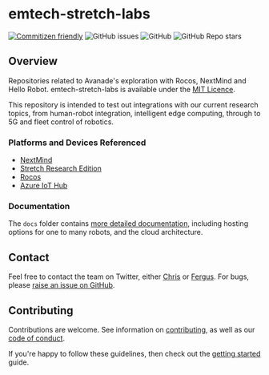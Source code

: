 # emtech-stretch-labs
[![Commitizen friendly](https://img.shields.io/badge/commitizen-friendly-brightgreen.svg)](http://commitizen.github.io/cz-cli/) ![GitHub issues](https://img.shields.io/github/issues/Avanade/emtech-stretch-labs) ![GitHub](https://img.shields.io/github/license/Avanade/emtech-stretch-labs) ![GitHub Repo stars](https://img.shields.io/github/stars/Avanade/emtech-stretch-labs?style=social)

## Overview
Repositories related to Avanade's exploration with Rocos, NextMind and Hello Robot.
emtech-stretch-labs is available under the [MIT Licence](./LICENCE).

This repository is intended to test out integrations with our current research topics, from human-robot integration, intelligent edge computing, through to 5G and fleet control of robotics.

### Platforms and Devices Referenced
- [NextMind](https://www.next-mind.com/)
- [Stretch Research Edition](https://hello-robot.com/product)
- [Rocos](http://rocos.io/)
- [Azure IoT Hub](https://docs.microsoft.com/en-us/azure/iot-hub/)

### Documentation
The `docs` folder contains [more detailed documentation](docs/start-here.md), including hosting options for one to many robots, and the cloud architecture.
## Contact
Feel free to contact the team on Twitter, either [Chris](https://twitter.com/sealjay_clj) or [Fergus](https://twitter.com/FergusKidd). For bugs, please [raise an issue on GitHub](https://github.com/Avanade/emtech-stretch-labs/issues).

## Contributing
Contributions are welcome. See information on [contributing](CONTRIBUTING.md), as well as our [code of conduct](CODE_OF_CONDUCT.MD).

If you're happy to follow these guidelines, then check out the [getting started](docs/start-here.md) guide.
